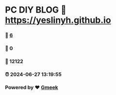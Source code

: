 # PC DIY BLOG :link: https://yeslinyh.github.io 
### :page_facing_up: [6](https://yeslinyh.github.io/tag.html) 
### :speech_balloon: 0 
### :hibiscus: 12122 
### :alarm_clock: 2024-06-27 13:19:55 
### Powered by :heart: [Gmeek](https://github.com/Meekdai/Gmeek)
